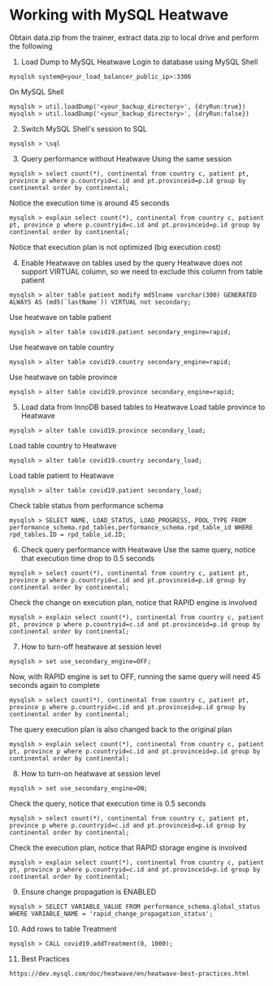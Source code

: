 # Working with MySQL Heatwave
Obtain data.zip from the trainer, extract data.zip to local drive and perform the following

1. Load Dump to MySQL Heatwave
Login to database using MySQL Shell
```
mysqlsh system@<your_load_balancer_public_ip>:3306
```
On MySQL Shell
```
mysqlsh > util.loadDump('<your_backup_directory>', {dryRun:true})
mysqlsh > util.loadDump('<your_backup_directory>', {dryRun:false})
```

2. Switch MySQL Shell's session to SQL
```
mysqlsh > \sql
```

3. Query performance without Heatwave
Using the same session
```
mysqlsh > select count(*), continental from country c, patient pt, province p where p.countryid=c.id and pt.provinceid=p.id group by continental order by continental;
```
Notice the execution time is around 45 seconds
```
mysqlsh > explain select count(*), continental from country c, patient pt, province p where p.countryid=c.id and pt.provinceid=p.id group by continental order by continental; 
```
Notice that execution plan is not optimized (big execution cost)

4. Enable Heatwave on tables used by the query
Heatwave does not support VIRTUAL column, so we need to exclude this column from table patient
```
mysqlsh > alter table patient modify md5lname varchar(300) GENERATED ALWAYS AS (md5(`lastName`)) VIRTUAL not secondary;
```
Use heatwave on table patient
```
mysqlsh > alter table covid19.patient secondary_engine=rapid;
```
Use heatwave on table country
```
mysqlsh > alter table covid19.country secondary_engine=rapid;
```
Use heatwave on table province
```
mysqlsh > alter table covid19.province secondary_engine=rapid;
```

5. Load data from InnoDB based tables to Heatwave
Load table province to Heatwave
```
mysqlsh > alter table covid19.province secondary_load;
```
Load table country to Heatwave
```
mysqlsh > alter table covid19.country secondary_load;
```
Load table patient to Heatwave
```
mysqlsh > alter table covid19.patient secondary_load;
```
Check table status from performance schema 
```
mysqlsh > SELECT NAME, LOAD_STATUS, LOAD_PROGRESS, POOL_TYPE FROM performance_schema.rpd_tables,performance_schema.rpd_table_id WHERE rpd_tables.ID = rpd_table_id.ID;
```

6. Check query performance with Heatwave
Use the same query, notice that execution time drop to 0.5 seconds
```
mysqlsh > select count(*), continental from country c, patient pt, province p where p.countryid=c.id and pt.provinceid=p.id group by continental order by continental;
```
Check the change on execution plan, notice that RAPID engine is involved
```
mysqlsh > explain select count(*), continental from country c, patient pt, province p where p.countryid=c.id and pt.provinceid=p.id group by continental order by continental;
```

7. How to turn-off heatwave at session level  
```
mysqlsh > set use_secondary_engine=OFF;
```
Now, with RAPID engine is set to OFF, running the same query will need 45 seconds again to complete
```
mysqlsh > select count(*), continental from country c, patient pt, province p where p.countryid=c.id and pt.provinceid=p.id group by continental order by continental;
```
The query execution plan is also changed back to the original plan
```
mysqlsh > explain select count(*), continental from country c, patient pt, province p where p.countryid=c.id and pt.provinceid=p.id group by continental order by continental;
```
8. How to turn-on heatwave at session level
```
mysqlsh > set use_secondary_engine=ON;
```
Check the query, notice that execution time is 0.5 seconds
```
mysqlsh > select count(*), continental from country c, patient pt, province p where p.countryid=c.id and pt.provinceid=p.id group by continental order by continental;
```
Check the execution plan, notice that RAPID storage engine is involved
```
mysqlsh > explain select count(*), continental from country c, patient pt, province p where p.countryid=c.id and pt.provinceid=p.id group by continental order by continental;
```
9. Ensure change propagation is ENABLED
```
mysqlsh > SELECT VARIABLE_VALUE FROM performance_schema.global_status WHERE VARIABLE_NAME = 'rapid_change_propagation_status';
```
10. Add rows to table Treatment
```
mysqlsh > CALL covid19.addTreatment(0, 1000);
```
11. Best Practices
```
https://dev.mysql.com/doc/heatwave/en/heatwave-best-practices.html
```
